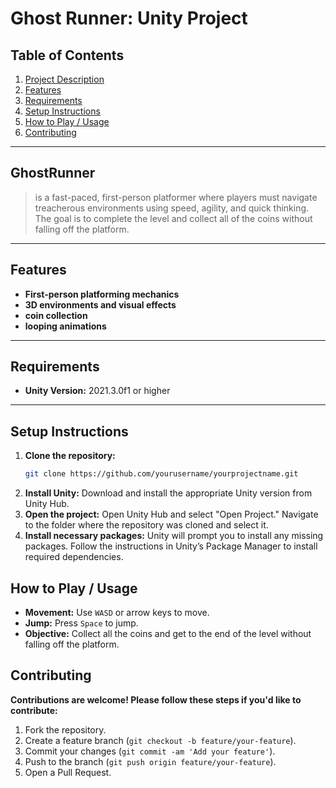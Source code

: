 # Ghost Runner: Unity Project

## Table of Contents

1. [Project Description](#project-description)
2. [Features](#features)
3. [Requirements](#requirements)
4. [Setup Instructions](#setup-instructions)
5. [How to Play / Usage](#how-to-play--usage)
6. [Contributing](#contributing)

---
## **GhostRunner**

> is a fast-paced, first-person platformer where players must navigate treacherous environments using speed, agility, and quick thinking. The goal is to complete the level and collect all of the coins without falling off the platform.

---

## Features

- **First-person platforming mechanics**
- **3D environments and visual effects**
- **coin collection**
- **looping animations**

---

## Requirements

- **Unity Version:** 2021.3.0f1 or higher

---

## Setup Instructions

1. **Clone the repository:**
   ```bash
   git clone https://github.com/yourusername/yourprojectname.git
2. **Install Unity:**
    Download and install the appropriate Unity version from Unity Hub.
3. **Open the project:**
    Open Unity Hub and select "Open Project."
    Navigate to the folder where the repository was cloned and select it.
4. **Install necessary packages:**
    Unity will prompt you to install any missing packages. Follow the instructions in Unity’s Package Manager to install required dependencies.


## How to Play / Usage

- **Movement:** Use `WASD` or arrow keys to move.
- **Jump:** Press `Space` to jump.
- **Objective:** Collect all the coins and get to the end of the level without falling off the platform.

## Contributing

  **Contributions are welcome! Please follow these steps if you'd like to contribute:**

1. Fork the repository.
2. Create a feature branch (`git checkout -b feature/your-feature`).
3. Commit your changes (`git commit -am 'Add your feature'`).
4. Push to the branch (`git push origin feature/your-feature`).
5. Open a Pull Request.


